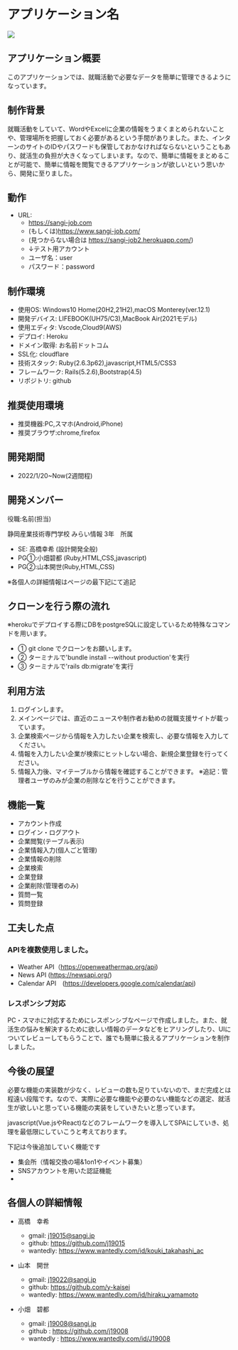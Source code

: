 # アプリケーション名

 ![](https://i.imgur.com/dPVLzfb.png)


## アプリケーション概要
このアプリケーションでは、就職活動で必要なデータを簡単に管理できるようになっています。

## 制作背景

就職活動をしていて、WordやExcelに企業の情報をうまくまとめられないことや、管理場所を把握しておく必要があるという手間がありました。また、インターンのサイトのIDやパスワードも保管しておかなければならないということもあり、就活生の負担が大きくなってしまいます。なので、簡単に情報をまとめることが可能で、簡単に情報を閲覧できるアプリケーションが欲しいという思いから、開発に至りました。


## 動作
* URL: 
    * https://sangi-job.com
    * (もしくは)https://www.sangi-job.com/
    * (見つからない場合は https://sangi-job2.herokuapp.com/)
    * ↓テスト用アカウント
    * ユーザ名：user
    * パスワード：password

## 制作環境
* 使用OS: Windows10 Home(20H2,21H2),macOS Monterey(ver.12.1)
* 開発デバイス: LIFEBOOK(UH75/C3),MacBook Air(2021モデル)
* 使用エディタ: Vscode,Cloud9(AWS)
* デプロイ: Heroku
* ドメイン取得: お名前ドットコム
* SSL化: cloudflare
* 技術スタック: Ruby(2.6.3p62),javascript,HTML5/CSS3
* フレームワーク: Rails(5.2.6),Bootstrap(4.5)
* リポジトリ: github


## 推奨使用環境

* 推奨機器:PC,スマホ(Android,iPhone)
* 推奨ブラウザ:chrome,firefox

## 開発期間

* 2022/1/20~Now(2週間程)

## 開発メンバー
役職:名前(担当)

静岡産業技術専門学校 みらい情報 3年　所属
* SE: 高橋幸希 (設計開発全般)
* PG①:小畑碧都 (Ruby,HTML,CSS,javascript)
* PG②:山本開世(Ruby,HTML,CSS)

※各個人の詳細情報はページの最下記にて追記

## クローンを行う際の流れ
※herokuでデプロイする際にDBをpostgreSQLに設定しているため特殊なコマンドを用います。
* ① git clone でクローンをお願いします。
* ② ターミナルで'bundle install --without production'を実行
* ③ ターミナルで'rails db:migrate'を実行




## 利用方法
1. ログインします。
2. メインページでは、直近のニュースや制作者お勧めの就職支援サイトが載っています。
3. 企業検索ページから情報を入力したい企業を検索し、必要な情報を入力してください。
4. 情報を入力したい企業が検索にヒットしない場合、新規企業登録を行ってください。
5. 情報入力後、マイテーブルから情報を確認することができます。
※追記：管理者ユーザのみが企業の削除などを行うことができます。


## 機能一覧
* アカウント作成
* ログイン・ログアウト
* 企業閲覧(テーブル表示)
* 企業情報入力(個人ごと管理)
* 企業情報の削除
* 企業検索
* 企業登録
* 企業削除(管理者のみ)
* 質問一覧
* 質問登録


## 工夫した点
### APIを複数使用しました。
* Weather API（https://openweathermap.org/api)
* News API (https://newsapi.org/)
* Calendar API　(https://developers.google.com/calendar/api)


### レスポンシブ対応
PC・スマホに対応するためにレスポンシブなページで作成しました。また、就活生の悩みを解決するために欲しい情報のデータなどをヒアリングしたり、UIについてレビューしてもらうことで、誰でも簡単に扱えるアプリケーションを制作しました。

## 今後の展望
必要な機能の実装数が少なく、レビューの数も足りていないので、まだ完成とは程遠い段階です。なので、実際に必要な機能や必要のない機能などの選定、就活生が欲しいと思っている機能の実装をしていきたいと思っています。

javascript(Vue.jsやReact)などのフレームワークを導入してSPAにしていき、処理を最低限にしていこうと考えております。

下記は今後追加していく機能です
* 集会所（情報交換の場&1on1やイベント募集）
* SNSアカウントを用いた認証機能
*


## 各個人の詳細情報

- 高橋　幸希
    - gmail: j19015@sangi.jp
    - github: https://github.com/j19015
    - wantedly: https://www.wantedly.com/id/kouki_takahashi_ac


- 山本　開世
    - gmail: j19022@sangi.jp
    - github: https://github.com/y-kaisei
    - wantedly: https://www.wantedly.com/id/hiraku_yamamoto

- 小畑　碧都
    - gmail: j19008@sangi.jp
    - github : https://github.com/j19008
    - wantedly : https://www.wantedly.com/id/J19008

